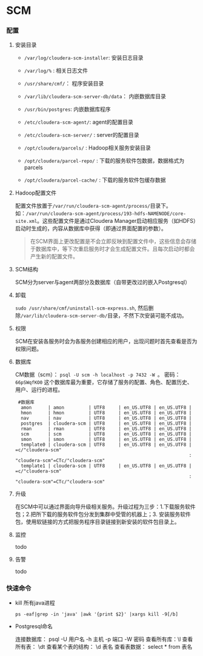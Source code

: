 # SCM #

### 配置 ###

1. 安装目录

    - `/var/log/cloudera-scm-installer`: 安装日志目录
    - `/var/log/%` : 相关日志文件
    - `/usr/share/cmf/`： 程序安装目录
    - `/var/lib/cloudera-scm-server-db/data`： 内嵌数据库目录
    - `/usr/bin/postgres`: 内嵌数据库程序
    - `/etc/cloudera-scm-agent/`: agent的配置目录

    - `/etc/cloudera-scm-server/` : server的配置目录
    - `/opt/cloudera/parcels/` : Hadoop相关服务安装目录
    - `/opt/cloudera/parcel-repo/` : 下载的服务软件包数据，数据格式为parcels
    - `/opt/cloudera/parcel-cache/` : 下载的服务软件包缓存数据

2. Hadoop配置文件
    
    配置文件放置于`/var/run/cloudera-scm-agent/process/`目录下。如：`/var/run/cloudera-scm-agent/process/193-hdfs-NAMENODE/core-site.xml`。这些配置文件是通过Cloudera Manager启动相应服务（如HDFS）启动时生成的，内容从数据库中获得（即通过界面配置的参数）。
    
    > 在SCM界面上更改配置是不会立即反映到配置文件中，这些信息会存储于数据库中，等下次重启服务时才会生成配置文件。且每次启动时都会产生新的配置文件。

3. SCM结构

    SCM分为server与agent两部分及数据库（自带更改过的嵌入Postgresql）

4. 卸载

    `sudo /usr/share/cmf/uninstall-scm-express.sh`, 然后删除`/var/lib/cloudera-scm-server-db/`目录，不然下次安装可能不成功。

5. 权限

    SCM在安装各服务时会为各服务创建相应的用户，出现问题时首先查看是否为权限问题。

6. 数据库

    CM数据（scm）： `psql -U scm -h localhost -p 7432 -W `。 密码： `66pSWqfKO0` 这个数据库最为重要，它存储了服务的配置、角色、配置历史、用户、运行的进程。

        #数据库
         amon      | amon         | UTF8     | en_US.UTF8 | en_US.UTF8 | 
         hmon      | hmon         | UTF8     | en_US.UTF8 | en_US.UTF8 | 
         nav       | nav          | UTF8     | en_US.UTF8 | en_US.UTF8 | 
         postgres  | cloudera-scm | UTF8     | en_US.UTF8 | en_US.UTF8 | 
         rman      | rman         | UTF8     | en_US.UTF8 | en_US.UTF8 | 
         scm       | scm          | UTF8     | en_US.UTF8 | en_US.UTF8 | 
         smon      | smon         | UTF8     | en_US.UTF8 | en_US.UTF8 | 
         template0 | cloudera-scm | UTF8     | en_US.UTF8 | en_US.UTF8 | =c/"cloudera-scm"
                                                                       : "cloudera-scm"=CTc/"cloudera-scm"
         template1 | cloudera-scm | UTF8     | en_US.UTF8 | en_US.UTF8 | =c/"cloudera-scm"
                                                                       : "cloudera-scm"=CTc/"cloudera-scm"

7. 升级

    在SCM中可以通过界面向导升级相关服务。升级过程为三步：1.下载服务软件包；2.把所下载的服务软件包分发到集群中受管的机器上；3. 安装服务软件包，使用软链接的方式把服务程序目录链接到新安装的软件包目录上。

8. 监控

    todo

9. 告警

    todo
    
### 快速命令 ###

- kill 所有java进程
    
    `ps -eaf|grep -in 'java' |awk '{print $2}' |xargs kill -9[/b]`

- Postgresql命名

    连接数据库： psql -U 用户名 -h 主机 -p 端口 -W 密码
    查看所有库：\l
    查看所有表： \dt
    查看某个表的结构： \d 表名
    查看表数据： select * from 表名